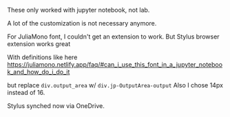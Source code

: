 These only worked with jupyter notebook, not lab.

A lot of the customization is not necessary anymore.

For JuliaMono font, I couldn't get an extension to work.
But Stylus browser extension works great 

With definitions like here https://juliamono.netlify.app/faq/#can_i_use_this_font_in_a_jupyter_notebook_and_how_do_i_do_it

but replace `div.output_area` w/ `div.jp-OutputArea-output`
Also I chose 14px instead of 16.

Stylus synched now via OneDrive.
